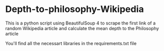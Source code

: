 # Depth-to-philosophy-Wikipedia
This is a python script using BeautifulSoup 4 to scrape the first link of a random Wikipedia article and calculate the mean depth to the Philosophy article

You'll find all the necessart libraries in the requirements.txt file
